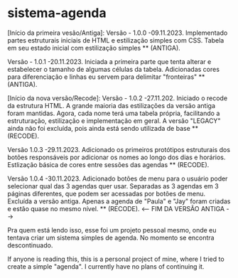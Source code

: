 # sistema-agenda
[Início da primeira vesão/Antiga]: Versão - 1.0.0
-09.11.2023. Implementado partes estruturais iniciais de HTML e estilização simples com CSS. Tabela em seu estado inicial com estilização simples ** (ANTIGA).

Versão - 1.0.1
-20.11.2023. Iniciada a primeira parte que tenta alterar e estabelecer o tamanho de algumas células da tabela. Adicionadas cores para diferenciação e linhas eu servem para delimitar "fronteiras" ** (ANTIGA).

[Início da nova versão/Recode]: Versão - 1.0.2
-27.11.202. Iniciado o recode da estrutura HTML. A grande maioria das estilizações da versão antiga foram mantidas. Agora, cada nome terá uma tabela própria, facilitando a estruturação, estilização e implementação em geral. A versão "LEGACY" ainda não foi excluída, pois ainda está sendo utilizada de base ** (RECODE).

Versão 1.0.3
-29.11.2023. Adicionado os primeiros protótipos estruturais dos botões responsáveis por adicionar os nomes ao longo dos dias e horários. Estlização básica de cores entre sessões das agendas ** (RECODE).

Versão 1.0.4
-30.11.2023. Adicionado botões de menu para o usuário poder selecionar qual das 3 agendas quer usar. Separadas as 3 agendas em 3 páginas diferentes, que podem ser acessadas por botões de menu. Excluída a versão antiga. Apenas a agenda de "Paula" e "Jay" foram criadas e estão quase no mesmo nível. ** (RECODE).
<-- FIM DA VERSÃO ANTIGA -->

Pra quem está lendo isso, esse foi um projeto pessoal mesmo, onde eu tentava criar um sistema simples de agenda. No momento se encontra descontinuado.

If anyone is reading this, this is a personal project of mine, where I tried to create a simple "agenda". I currently have no plans of continuing it.